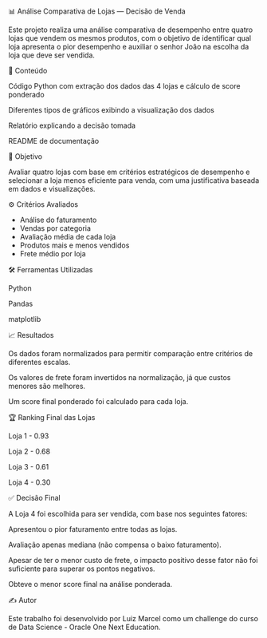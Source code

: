 📊 Análise Comparativa de Lojas — Decisão de Venda

Este projeto realiza uma análise comparativa de desempenho entre quatro lojas que vendem os mesmos produtos, com o objetivo de identificar qual loja apresenta o pior desempenho e auxiliar o senhor João na escolha da loja que deve ser vendida.

📁 Conteúdo

Código Python com extração dos dados das 4 lojas e  cálculo de score ponderado

Diferentes tipos de gráficos exibindo a visualização dos dados

Relatório explicando a decisão tomada

README de documentação

🧠 Objetivo

Avaliar quatro lojas com base em critérios estratégicos de desempenho e selecionar a loja menos eficiente para venda, com uma justificativa baseada em dados e visualizações.

⚙️ Critérios Avaliados

- Análise do faturamento
- Vendas por categoria
- Avaliação média de cada loja
- Produtos mais e menos vendidos
- Frete médio por loja



🛠️ Ferramentas Utilizadas

Python

Pandas

matplotlib

📈 Resultados

Os dados foram normalizados para permitir comparação entre critérios de diferentes escalas.

Os valores de frete foram invertidos na normalização, já que custos menores são melhores.

Um score final ponderado foi calculado para cada loja.

🏆 Ranking Final das Lojas

Loja 1	- 0.93

Loja 2	- 0.68

Loja 3	- 0.61

Loja 4	- 0.30

✅ Decisão Final

A Loja 4 foi escolhida para ser vendida, com base nos seguintes fatores:

Apresentou o pior faturamento entre todas as lojas.

Avaliação apenas mediana (não compensa o baixo faturamento).

Apesar de ter o menor custo de frete, o impacto positivo desse fator não foi suficiente para superar os pontos negativos.

Obteve o menor score final na análise ponderada.

✍️ Autor

Este trabalho foi desenvolvido por Luiz Marcel como um challenge do curso de Data Science - Oracle One Next Education.
